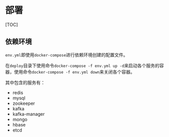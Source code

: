 # 部署

[TOC]

## 依赖环境

`env.yml`即使用`docker-compose`进行依赖环境创建的配置文件。

在`deploy`目录下使用命令`docker-compose -f env.yml up -d`来启动各个服务的容器，使用命令`docker-compose -f env.yml down`来关闭各个容器。

其中包含的服务有：

- redis
- mysql
- zookeeper
- kafka
- kafka-manager
- mongo
- hbase
- etcd
